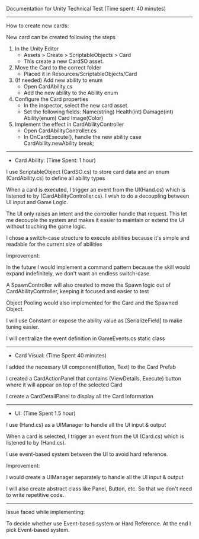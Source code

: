 Documentation for Unity Technical Test (Time spent: 40 minutes)

-----

How to create new cards:

New card can be created following the steps

1. In the Unity Editor
    - Assets > Create > ScriptableObjects > Card
    - This create a new CardSO asset.
2. Move the Card to the correct folder
    - Placed it in Resources/ScriptableObjects/Card
3. (If needed) Add new ability to enum 
    - Open CardAbility.cs
    - Add the new ability to the Ability enum
4. Configure the Card properties
    - In the inspector, select the new card asset.
    - Set the following fields:
        Name(string)
        Health(int)
        Damage(int)
        Ability(enum)
        Card Image(Color)
5. Implement the effect in CardAbilityController
    - Open CardAbilityController.cs
    - In OnCardExecute(), handle the new ability
        case CardAbility.newAbility
        break;

-----

- Card Ability: (Time Spent: 1 hour)

I use ScriptableObject (CardSO.cs) to store card data and an enum (CardAbility.cs) to define all ability types

When a card is executed, I trigger an event from the UI(Hand.cs) which is listened to by (CardAbilityController.cs). I wish to do a decoupling between UI input and Game Logic. 

The UI only raises an intent and the controller handle that request. This let me decouple the system and makes it easier to maintain or extend the UI without touching the game logic.

I chose a switch-case structure to execute abilities because it's simple and readable for the current size of abilities

Improvement:

In the future I would implement a command pattern because the skill would expand indefinitely, we don't want an endless switch-case.

A SpawnController will also created to move the Spawn logic out of CardAbilityController, keeping it focused and easier to test

Object Pooling would also implemented for the Card and the Spawned Object.

I will use Constant or expose the ability value as [SerializeField] to make tuning easier.

I will centralize the event definition in GameEvents.cs static class

-----

- Card Visual: (Time Spent 40 minutes)

I added the necessary UI component(Button, Text) to the Card Prefab

I created a CardActionPanel that contains (ViewDetails, Execute) button where it will appear on top of the selected Card

I create a CardDetailPanel to display all the Card Information

-----

- UI: (Time Spent 1.5 hour)

I use (Hand.cs) as a UIManager to handle all the UI input & output

When a card is selected, I trigger an event from the UI (Card.cs) which is listened to by (Hand.cs).

I use event-based system between the UI to avoid hard reference.

Improvement:

I would create a UIManager separately to handle all the UI input & output

I will also create abstract class like Panel, Button, etc. So that we don't need to write repetitive code.

-----

Issue faced while implementing:

To decide whether use Event-based system or Hard Reference. At the end I pick Event-based system.